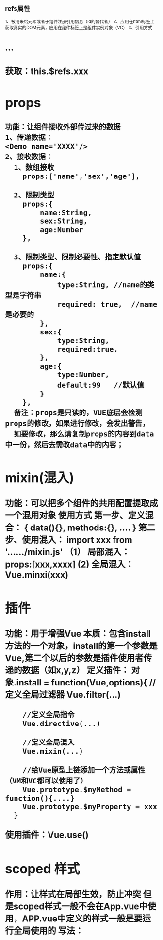 ## refs属性
   1、被用来给元素或者子组件注册引用信息（id的替代者）
   2、应用在html标签上获取真实的DOM元素，应用在组件标签上是组件实例对象（VC）
   3、引用方式 <h1 ref="xxxxx">...<h1>  <School ref="xxx"/>
      获取：this.$refs.xxx 

## props
    功能：让组件接收外部传过来的数据
    1、传递数据：
    <Demo name='XXXX'/>
    2、接收数据：
      1、数组接收
        props:['name','sex','age'],

      2、限制类型
        props:{
            name:String,
            sex:String,
            age:Number
        },

      3、限制类型、限制必要性、指定默认值
        props:{
            name:{
                type:String, //name的类型是字符串
                required: true,  //name是必要的
            },
            sex:{
                type:String,
                required:true,
            },
            age:{
                type:Number,
                default:99   //默认值
            }
        },
      备注：props是只读的，VUE底层会检测props的修改，如果进行修改，会发出警告，
      如要修改，那么请复制props的内容到data中一份，然后去需改data中的内容；

## mixin(混入)
   功能：可以把多个组件的共用配置提取成一个混用对象
   使用方式
   第一步、定义混合：
   {
       data(){},
       methods:{},
       ....
   }
   第二步、使用混入：
    import xxx from '....../mixin.js'
    （1） 局部混入： props:[xxx,xxxx]
     (2)  全局混入： Vue.minxi(xxx)


## 插件
   功能：用于增强Vue
   本质：包含install方法的一个对象，install的第一个参数是Vue,第二个以后的参数是插件使用者传递的数据（如x,y,z）
   定义插件：
      对象.install = function(Vue,options){
        //定义全局过滤器
        Vue.filter(...)

        //定义全局指令
        Vue.directive(...)

        //定义全局混入
        Vue.mixin(...)

        //给Vue原型上链添加一个方法或属性（VM和VC都可以使用了）
        Vue.prototype.$myMethod = function(){....}
        Vue.prototype.$myProperty = xxx
      }
  使用插件：Vue.use()

## scoped 样式
  作用：让样式在局部生效，防止冲突  但是scoped样式一般不会在App.vue中使用，APP.vue中定义的样式一般是要运行全局使用的
  写法： <style scoped>

## 总结TodoList案例
1、组件化编码路程：
（1）拆分静态组件：组件要按照功能点拆分，命名不与html元素冲突。
（2）实现动态组件：考虑好数据的存放位置，数据是一个组件在用，还是一些组件在用：
    1）.一个组件在用，放在组件自身即可
    2）.一些组件在用，放在他们共同的父组件上（状态提升）
（3）实现交互：从绑定事件开始
2、props适用于：
  （1）、父组件 ===> 子组件  通信
  （2）、子组件 ===> 父组件  通信（要求父先给子一个函数）
3、使用v-model时要切记：v-model绑定的值不能是props传过来的值，因为props是不可以修改的！
4、props传过来的若是对象类型的值，修改对象中的属性时VUE不会报错，但不推荐这样做


## 组件的自定义事件
1、一种组件间通信的方式，适用于 ： 子组件 ===> 父组件
2、使用场景： A是父组件，B是子组件，B想给A传数据，那么就要在A中给B绑定自定义事件（事件的回调在A中）
3、绑定自定义事件：
   1.第一种方式，在父组件中：<Demo @atguigu="test" /> 或者 <Demo v-on:atguigu="test" />
   2.第二种方式，在父组件中：
     <Demo ref="demo"/>
     .....
     mouted(){
       this.$refs.demo.$on('atguigu',this.test)
     }
4、触发自定义事件： this.$emit('atguigu',数据)
5、解绑自定义事件： this.$off('atguigu')
6、组件上也可以绑定原生DOM事件，需要使用.native修饰符
7、注意：通过this.$refs.xxx.$on('atguigu',回调)绑定自定义事件时，回调要么配置在methods中，要么使用箭头函数，否则this指向会出问题！！！


## 全局事件总线
1、一种组件间通信的方式，适用于任何组件间通信；
2、安装全局事件总线：
  new Vue({
    beforeCreated(){
      Vue.prototype.$bus = this; //安装全局事件总线，$bus就是当前应用的vm
    }
  })

3、使用事件总线：
  1.接收数据：A组件想接收数据，则在A组件中给$bus绑定自定义事件，事件的回调留在A组件目录
  methods(){
    demo(data){.....}
  }
  mounted(){
    this.$bus.$on('xxxx',this.demo)
  }
4、最好在beforeDestory钩子中，用$off去解绑当前组件所用到的事件。

## axio
vue 脚手架配置代理服务器：
  方法一：在vue.config.js中添加如下配置：
      devServer: {
        proxy: 'http://10.10.3.191:8080/'
      }
  说明：1.优点：配置建单，请求资源时直接发给前端即可
        2.缺点：不能配置多个代理，不能灵活的控制请求是否走代理
        3.工作方式：若按照上述配置代理，当请求了前端不存在的资源，那么该请求会转发给服务器（优先匹配前端资源）



  方法二：
      devServer: {
        proxy: {
            '/StudentAction':{    //匹配所有以'/StudentAction'开头的请求路径（除去协议：http,IP:xxx.xxx.xx.xx,port:xx以外的路径）
                target: 'http://10.10.3.191:8080/',   //代理目标的基础路径（协议：IP：端口）
                pathRewrite: {'^/StudentAction':''},
                //ws: true,  //用于支持websocket,默认值是true
                //changeOrigin: true //用于控制请求头中的host值，默认为true
            },
            '/CarAction':{
                target: 'http://10.10.3.191:8081/',
                pathRewrite: {'^/CarAction':''},
                //ws: true,  //用于支持websocket,默认值是true
                //changeOrigin: true //用于控制请求头中的host值，默认为true
            }
        }
    }

    changeOrigin设置为true时，服务器收到的请求头中的host为：10.10.3.191:8080
    changeOrigin设置为false时，服务器收到的请求头中的host为：localhost:8080
    说明：1、优点：可以配置多个代理，且可以灵活的控制请求是否走代理
          2、缺点：配置繁琐，请求资源时必须加前缀

## 插槽
作用： 让父组件可以向子组件指定位置插入html结构，也是一种组件通信的方式，适用于===  父组件>子组件
分类： 默认插槽、具名插槽、作用于插槽
使用方式：
1、默认插槽：
父组件：
        <Category>
           	<div>html结构1</div>
        </Category>
子组件：
        <template>
            <div>
               	<slot>插槽默认内容...</slot>
            </div>
        </template>



2、具名插槽：
父组件：
        <Category>
            <template slot="center">
             	 <div>html结构1</div>
            </template>

            <template v-slot:footer>
               	<div>html结构2</div>
            </template>
        </Category>
子组件：
        <template>
            <div>
               	<slot name="center">插槽默认内容...</slot>
                <slot name="footer">插槽默认内容...</slot>
            </div>
        </template>



3、作用域插槽：
1.理解：数据在子组件的自身，但根据数据生成的结构需要组件的使用者（父组件）来决定。(games数据在Category组件中，但使用数据所遍历出来的结构有父组件决定)
2.具体编码：
父组件中：
		<Category>
			<template scope="scopeData">
				<!-- 生成的是ul列表 -->
				<ul>
					<li v-for="g in scopeData.games" :key="g">{{g}}</li>
				</ul>
			</template>
		</Category>

		<Category>
			<template slot-scope="scopeData">
				<!-- 生成的是h4标题 -->
				<h4 v-for="g in scopeData.games" :key="g">{{g}}</h4>
			</template>
		</Category>
子组件中：
        <template>
            <div>
                <slot :games="games"></slot>
            </div>
        </template>
		
        <script>
            export default {
                name:'Category',
                props:['title'],
                //数据在子组件自身
                data() {
                    return {
                        games:['红色警戒','穿越火线','劲舞团','超级玛丽']
                    }
                },
            }
        </script>


###VUEX
1、创建文件 /src/store/index.js
//引入VUE核心库
import Vue from 'vue'
//引入Vuex
import Vuex from 'vuex'
//应用VUEX插件
Vue.use(Vuex)

//准备actions--用于相应组件中的动作
const actions = {
  jia(context, value){
        context.commit("JIA",value);
    },
}

//准备mutations --用于操作数据
const mutations = {
   JIA(state, value){
        state.sum += value;
    },
}

//准备state -- 用于存储数据
const state = {
      sum:0 //当前和
}

//创建并暴露store
export default new Vuex.Store({
    actions,
    mutations,
    state
})
        


2、在main.js中创建并传入store配置项
//引入store
import store from './store'
new Vue({
  //完成功能，将APP组件放入容器中
  render: h => h(App),
  store,
  beforeCreate(){
    Vue.prototype.$bus = this
  },
}).$mount('#app')

3、组件中读取vuex中数据，$store.state.sum
4、组件中修改vuex的数据，$store.dispatch("actions中的方法名", 数据)  后者 $store.commit("mutations中的方法名", 数据);
  备注：若没有网络请求或者其他业务逻辑，组件中也可以越过actions,即不写dispatch,直接编写commit;

5、四个map方法的使用
  5.1、mapState方法：用于帮助我们映射state中的数据为计算属性
    computed: {
        //借助mapState生成计算属性，从state中获取数据（对象写法）
        //...mapState({sum:'sum',school:'school',subject:'subject'}),
        //借助mapState生成计算属性，从state中获取数据（数组写法）
        ...mapState(['sum','school','subject']),
    }

  5.2、mapGetters方法：用于帮助我们映射getters中的数据为计算属性
      computed: {
        //借助mapGetters生成计算属性，从getters中获取数据（对象写法）
        //...mapGetters({bigSum:'bigSum'}),
        //借助mapGetters生成计算属性，从getters中获取数据（数组写法）
        ...mapGetters(['bigSum']),
    }

  5.3、mapActions方法：用于帮助我们生成与Actions对话的方法，及：包括$store.dispatch(XXX)的函数
  methods: {
        //借助mapActions生成对应的方法，方法中会调用dispatch去联系Actions（对象方法）
        //...mapActions({jiaOdd:"jiaOdd",jiaWait:"jiaWait"}),

        //借助mapActions生成对应的方法，方法中会调用dispatch去联系Actions（对象方法）
        ...mapActions(["jiaOdd","jiaWait"]),
    }
  5.4、mapMutations方法：用于帮助我们生成与Mutations对话的方法，及：包括$store.commit(XXX)的函数
  methods: {
         //借助mapMutations生成对应的方法，方法中会调用commit去联系Mutations（对象方法）
        //...mapMutations({JIA:"JIA",JIAN:"JIAN"}),

         //借助mapMutations生成对应的方法，方法中会调用commit去联系Mutations（对象方法）
        ...mapMutations(["JIA","JIAN"]),
    }
  
6、VUEX模块化+命名空间
  6.1、目的：让代码更好的维护，让多种数据分类更加准确
  6.2、修改Store.js
     --count.js
    export default {
    namespaced: true,    //VUEX模块化，必须配置namespaced为true
    actions:{......},
    mutations:{......},
    state:{......},
    getters:{......}
  }

    --personList.js
    export default {
    namespaced: true,    //VUEX模块化，必须配置namespaced为true
    actions:{......},
    mutations:{......},
    state:{......},
    getters:{......}
  }

     --store/index.js
     import count from './count'
     import personList from './personList'

    export default new Vuex.Store({
    modules:{
        countOptions: count,
        personOptions: personList
     }
    })

    6.3、开启命名空间后，组件中读取state数据：
    //方式一：自己直接读取
    this.$store.state.personOptions.personList
    //方式二：借助mapState读取
    ......mapState('countOptions',['sum','school','subject'])

    6.4、开启命名空间后，组件中读取getters数据
    //方式一：自己直接读取
    this.$store.getters['personOptions/firstPeopleName']
    //方式二：借助mapGetters读取
    ......mapGetters('countOptions',['bigSum']);

    6.5、开启命名空间后，组件中调用dispatch
    //方式一：自己直接dispatch
    this.$store.dispatch('personOptions/addPersonWang',person)
    //方式二：借助mapActions:
    ......mapActions('countOptions',["jiaOdd","jiaWait"])

    6.6、开启命名空间后，组件中调用commit
    //方式一：自己直接commit
    this.$store.commit('personOptions/ADD_PERSON',personObj)
    //方式二：借助mapMutations
    ......mapMutations('countOptions',["JIA","JIAN"])



